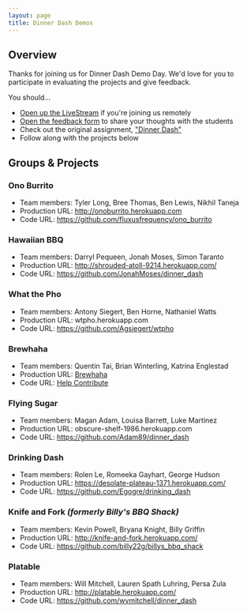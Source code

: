 ```yaml
---
layout: page
title: Dinner Dash Demos
---
```


## Overview

Thanks for joining us for Dinner Dash Demo Day. We'd love for you to participate in evaluating the projects and give feedback.

You should...

* [Open up the LiveStream](https://new.livestream.com/accounts/1384078/dinner-dash) if you're joining us remotely
* [Open the feedback form](https://docs.google.com/forms/d/1cCj0Xhe_Hca6uLDi3SVLjJtgXc2d2ggulXJ5TUUBjRM/viewform) to share your thoughts with the students
* Check out the original assignment, ["Dinner Dash"](http://tutorials.jumpstartlab.com/projects/dinner_dash.html)
* Follow along with the projects below

## Groups & Projects

### Ono Burrito

* Team members: Tyler Long, Bree Thomas, Ben Lewis, Nikhil Taneja
* Production URL: http://onoburrito.herokuapp.com
* Code URL: https://github.com/fluxusfrequency/ono_burrito

### Hawaiian BBQ

* Team members: Darryl Pequeen, Jonah Moses, Simon Taranto
* Production URL: http://shrouded-atoll-9214.herokuapp.com/
* Code URL: https://github.com/JonahMoses/dinner_dash

### What the Pho

* Team members: Antony Siegert, Ben Horne, Nathaniel Watts
* Production URL: wtpho.herokuapp.com
* Code URL: https://github.com/Agsiegert/wtpho

### Brewhaha

* Team members: Quentin Tai, Brian Winterling, Katrina Englestad
* Production URL: [Brewhaha](http://brewhaha.herokuapp.com)
* Code URL: [Help Contribute](https://github.com/MappingKat/brewhaha)

### Flying Sugar

* Team members: Magan Adam, Louisa Barrett, Luke Martinez
* Production URL: obscure-shelf-1986.herokuapp.com
* Code URL: https://github.com/Adam89/dinner_dash

### Drinking Dash

* Team members: Rolen Le, Romeeka Gayhart, George Hudson
* Production URL: https://desolate-plateau-1371.herokuapp.com/
* Code URL: https://github.com/Egogre/drinking_dash

### Knife and Fork *(formerly Billy's BBQ Shack)*

* Team members: Kevin Powell, Bryana Knight, Billy Griffin
* Production URL: http://knife-and-fork.herokuapp.com/
* Code URL: https://github.com/billy22g/billys_bbq_shack

### Platable

* Team members: Will Mitchell, Lauren Spath Luhring, Persa Zula
* Production URL: http://platable.herokuapp.com/
* Code URL: https://github.com/wvmitchell/dinner_dash
